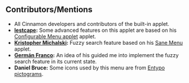 ## Contributors/Mentions

- All Cinnamon developers and contributors of the built-in applet.
- **[lestcape](https://github.com/lestcape):** Some advanced features on this applet are based on his [Configurable Menu applet](https://github.com/lestcape/Configurable-Menu) applet.
- **[Kristopher Michalski](https://github.com/krismichalski):** Fuzzy search feature based on his [Sane Menu](https://github.com/krismichalski/cinnamon-sane-menu) applet.
- **[Germán Franco](https://github.com/germanfr):** An idea of his guided me into implement the fuzzy search feature in its current state.
- **Daniel Bruce:** Some icons used by this menu are from [Entypo pictograms](www.entypo.com).
